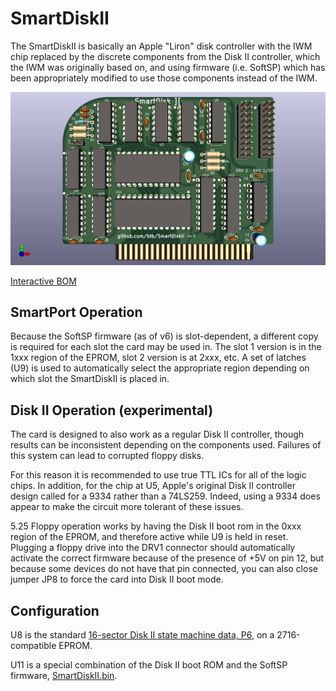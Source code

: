 # SmartDiskII

The SmartDiskII is basically an Apple "Liron" disk controller with the IWM chip
replaced by the discrete components from the Disk II controller, which
the IWM was originally based on, and using firmware (i.e. SoftSP) which
has been appropriately modified to use those components instead of the IWM.

![image info](SmartDiskII.png)

[Interactive BOM](https://btb.github.io/SmartDiskII/bom/SmartDiskII.html)

## SmartPort Operation

Because the SoftSP firmware (as of v6) is slot-dependent, a different copy is
required for each slot the card may be used in. The slot 1 version is in the 1xxx
region of the EPROM, slot 2 version is at 2xxx, etc.
A set of latches (U9) is used to automatically select the appropriate region
depending on which slot the SmartDiskII is placed in.

## Disk II Operation (experimental)

The card is designed to also work as a regular Disk II controller, though 
results can be inconsistent depending on the components used. Failures of 
this system can lead to corrupted floppy disks.

For this reason it is recommended to use true TTL ICs for all of the logic 
chips. In addition, for the chip at U5, Apple's original Disk II 
controller design called for a 9334 rather than a 74LS259. Indeed, using a 
9334 does appear to make the circuit more tolerant of these issues.  

5.25 Floppy operation works by having the Disk II boot rom in the 0xxx
region of the EPROM, and therefore active while U9 is held in
reset. Plugging a floppy drive into the DRV1 connector should automatically
activate the correct firmware because of the presence of +5V on pin 12, but
because some devices do not have that pin connected,
you can also close jumper JP8 to force the card into Disk II boot mode.

## Configuration

U8 is the standard [16-sector Disk II state machine data, P6](firmware/341-0128_P6A.bin), on a 2716-compatible EPROM.

U11 is a special combination of the Disk II boot ROM and the SoftSP firmware, [SmartDiskII.bin](firmware/SmartDiskII.bin).

